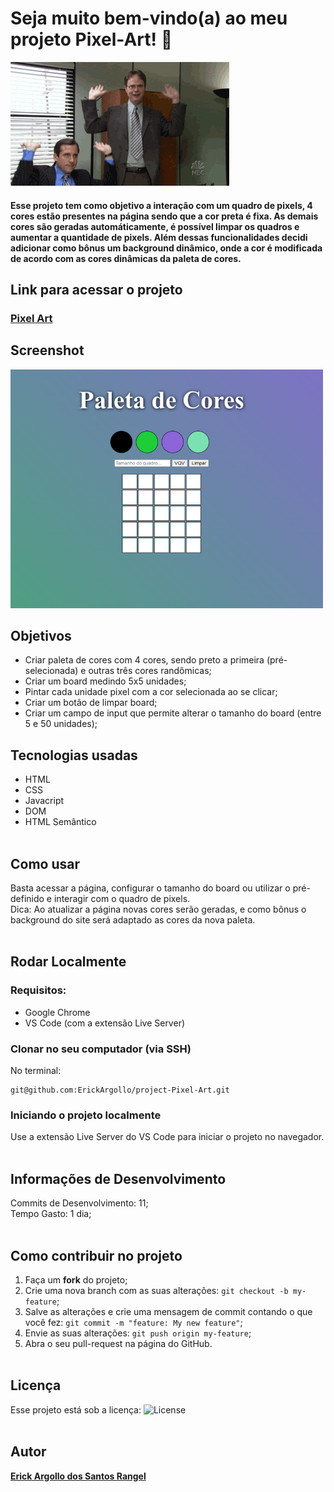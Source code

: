 # Seja muito bem-vindo(a) ao meu projeto Pixel-Art! :rocket:
![bem-vindo(a)](https://github.com/ErickArgollo/project-Pixel-Art/blob/main/office1.gif)

#### <p>Esse projeto tem como objetivo a interação com um quadro de pixels, 4 cores estão presentes na página sendo que a cor preta é fixa. As demais cores são geradas automáticamente, é possível limpar os quadros e aumentar a quantidade de pixels. Além dessas funcionalidades decidi adicionar como bônus um background dinâmico, onde a cor é modificada de acordo com as cores dinâmicas da paleta de cores.</p>

## Link para acessar o projeto
### <b> <a href="https://erickargollo.github.io/project-Pixel-Art/">Pixel Art</a> </b> <br>

## Screenshot
![ScreenShot](https://github.com/ErickArgollo/project-Pixel-Art/blob/main/pixels.png)
## Objetivos
  * Criar paleta de cores com 4 cores, sendo preto a primeira (pré-selecionada) e outras três cores randômicas;
  * Criar um board medindo 5x5 unidades;
  * Pintar cada unidade pixel com a cor selecionada ao se clicar;
  * Criar um botão de limpar board;
  * Criar um campo de input que permite alterar o tamanho do board (entre 5 e 50 unidades);

## Tecnologias usadas
  * HTML
  * CSS
  * Javacript
  * DOM
  * HTML Semântico<br><br>

## Como usar
  Basta acessar a página, configurar o tamanho do board ou utilizar o pré-definido e interagir com o quadro de pixels.
  <br>
  Dica: Ao atualizar a página novas cores serão geradas, e como bônus o background do site será adaptado as cores da nova paleta.<br><br>

## Rodar Localmente
  ### Requisitos:
   * Google Chrome
   * VS Code (com a extensão Live Server) 
    
  ### Clonar no seu computador (via SSH)
  No terminal:
  
    git@github.com:ErickArgollo/project-Pixel-Art.git
  

  ### Iniciando o projeto localmente
  Use a extensão Live Server do VS Code para iniciar o projeto no navegador.<br><br>

  ## Informações de Desenvolvimento
  Commits de Desenvolvimento: 11; <br>
  Tempo Gasto: 1 dia;<br><br>

## Como contribuir no projeto
  1. Faça um **fork** do projeto;
  2. Crie uma nova branch com as suas alterações: `git checkout -b my-feature`;
  3. Salve as alterações e crie uma mensagem de commit contando o que você fez: `git commit -m "feature: My new feature"`;
  4. Envie as suas alterações: `git push origin my-feature`;
  5. Abra o seu pull-request na página do GitHub.<br><br>

  ## Licença
  Esse projeto está sob a licença:
  <img alt="License" src="https://img.shields.io/badge/license-MIT-brightgreen"><br><br>
  
##  Autor
<a href="https://www.linkedin.com/in/erick-argollo/">
 <b>Erick Argollo dos Santos Rangel</b></a> <a href="https://www.linkedin.com/in/erick-argollo/"></a>
 
